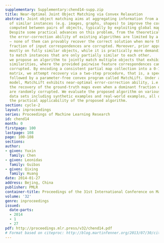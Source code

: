 ```yaml
---
supplementary: Supplementary:chend14-supp.zip
title: Near-Optimal Joint Object Matching via Convex Relaxation
abstract: Joint object matching aims at aggregating information from a large collection
  of similar instances (e.g. images, graphs, shapes) to improve the correspondences
  computed between pairs of objects, typically by exploiting global map compatibility.
  Despite some practical advances on this problem, from the theoretical point of view,
  the error-correction ability of existing algorithms are limited by a constant barrier
  — none of them can provably recover the correct solution when more than a constant
  fraction of input correspondences are corrupted. Moreover, prior approaches focus
  mostly on fully similar objects, while it is practically more demanding and realistic
  to match instances that are only partially similar to each other.      In this paper,
  we propose an algorithm to jointly match multiple objects that exhibit only partial
  similarities, where the provided pairwise feature correspondences can be densely
  corrupted. By encoding a consistent partial map collection into a 0-1 semidefinite
  matrix, we attempt recovery via a two-step procedure, that is, a spectral technique
  followed by a parameter-free convex program called MatchLift. Under a natural randomized
  model, MatchLift exhibits near-optimal error-correction ability, i.e. it guarantees
  the recovery of the ground-truth maps even when a dominant fraction of the inputs
  are randomly corrupted. We evaluate the proposed algorithm on various benchmark
  data sets including synthetic examples and real-world examples, all of which confirm
  the practical applicability of the proposed algorithm.
section: cycle-2
layout: inproceedings
series: Proceedings of Machine Learning Research
id: chend14
month: 0
firstpage: 100
lastpage: 108
page: 100-108
sections: 
author:
- given: Yuxin
  family: Chen
- given: Leonidas
  family: Guibas
- given: Qixing
  family: Huang
date: 2014-01-27
address: Bejing, China
publisher: PMLR
container-title: Proceedings of the 31st International Conference on Machine Learning
volume: '32'
genre: inproceedings
issued:
  date-parts:
  - 2014
  - 1
  - 27
pdf: http://proceedings.mlr.press/v32/chend14.pdf
# Format based on citeproc: http://blog.martinfenner.org/2013/07/30/citeproc-yaml-for-bibliographies/
---
```

